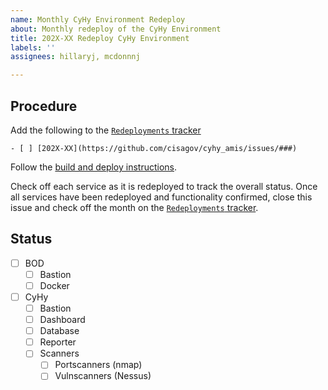 ```yaml
---
name: Monthly CyHy Environment Redeploy
about: Monthly redeploy of the CyHy Environment
title: 202X-XX Redeploy CyHy Environment
labels: ''
assignees: hillaryj, mcdonnnj

---
```


## Procedure ##

Add the following to the [`Redeployments` tracker](https://github.com/cisagov/cyhy_amis/issues/272)

```
- [ ] [202X-XX](https://github.com/cisagov/cyhy_amis/issues/###)
```

Follow the [build and deploy instructions](https://github.com/cisagov/cyhy_amis#building-the-amis).

Check off each service as it is redeployed to track the overall status. Once all services have been redeployed and functionality confirmed, close this issue and check off the month on the [`Redeployments` tracker](https://github.com/cisagov/cyhy_amis/issues/272).

## Status ##

- [ ] BOD
  - [ ] Bastion
  - [ ] Docker
- [ ] CyHy
  - [ ] Bastion
  - [ ] Dashboard
  - [ ] Database
  - [ ] Reporter
  - [ ] Scanners
    - [ ] Portscanners (nmap)
    - [ ] Vulnscanners (Nessus)
